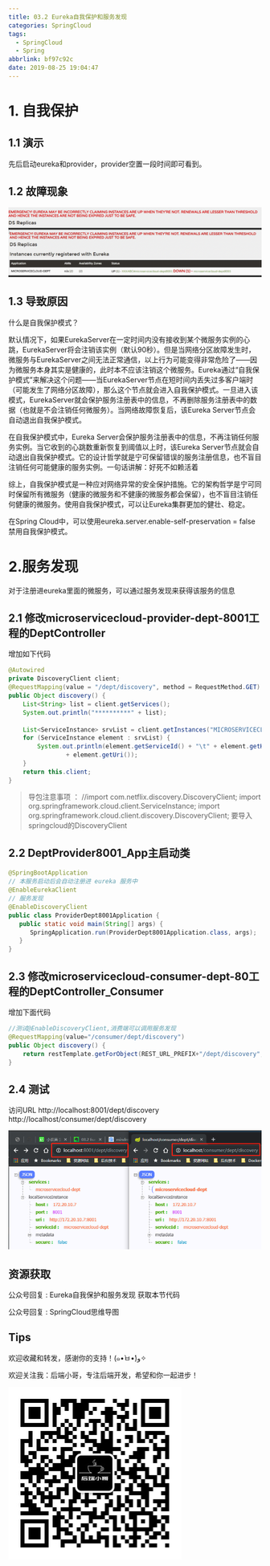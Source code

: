 ```yaml
---
title: 03.2 Eureka自我保护和服务发现
categories: SpringCloud
tags:
  - SpringCloud
  - Spring
abbrlink: bf97c92c
date: 2019-08-25 19:04:47
---
```


# 1. 自我保护
## 1.1 演示
先后启动eureka和provider，provider空置一段时间即可看到。

<!--more-->

## 1.2 故障现象

![](https://raw.githubusercontent.com/lujiahao0708/PicRepo/master/blogPic/SpringCloud/%E5%B0%9A%E7%A1%85%E8%B0%B7-SpringCloud%E6%95%99%E7%A8%8B/03.2%20Eureka%E8%87%AA%E6%88%91%E4%BF%9D%E6%8A%A4%E5%92%8C%E6%9C%8D%E5%8A%A1%E5%8F%91%E7%8E%B0/1.png)

## 1.3 导致原因
什么是自我保护模式？
 
默认情况下，如果EurekaServer在一定时间内没有接收到某个微服务实例的心跳，EurekaServer将会注销该实例（默认90秒）。但是当网络分区故障发生时，微服务与EurekaServer之间无法正常通信，以上行为可能变得非常危险了——因为微服务本身其实是健康的，此时本不应该注销这个微服务。Eureka通过“自我保护模式”来解决这个问题——当EurekaServer节点在短时间内丢失过多客户端时（可能发生了网络分区故障），那么这个节点就会进入自我保护模式。一旦进入该模式，EurekaServer就会保护服务注册表中的信息，不再删除服务注册表中的数据（也就是不会注销任何微服务）。当网络故障恢复后，该Eureka Server节点会自动退出自我保护模式。
 
在自我保护模式中，Eureka Server会保护服务注册表中的信息，不再注销任何服务实例。当它收到的心跳数重新恢复到阈值以上时，该Eureka Server节点就会自动退出自我保护模式。它的设计哲学就是宁可保留错误的服务注册信息，也不盲目注销任何可能健康的服务实例。一句话讲解：好死不如赖活着
 
综上，自我保护模式是一种应对网络异常的安全保护措施。它的架构哲学是宁可同时保留所有微服务（健康的微服务和不健康的微服务都会保留），也不盲目注销任何健康的微服务。使用自我保护模式，可以让Eureka集群更加的健壮、稳定。
 
在Spring Cloud中，可以使用eureka.server.enable-self-preservation = false 禁用自我保护模式。

# 2.服务发现
对于注册进eureka里面的微服务，可以通过服务发现来获得该服务的信息

## 2.1 修改microservicecloud-provider-dept-8001工程的DeptController
增加如下代码
```java
@Autowired
private DiscoveryClient client;
@RequestMapping(value = "/dept/discovery", method = RequestMethod.GET)
public Object discovery() {
    List<String> list = client.getServices();
    System.out.println("**********" + list);

    List<ServiceInstance> srvList = client.getInstances("MICROSERVICECLOUD-DEPT");
    for (ServiceInstance element : srvList) {
        System.out.println(element.getServiceId() + "\t" + element.getHost() + "\t" + element.getPort() + "\t"
                + element.getUri());
    }
    return this.client;
}
```
> 导包注意事项 ：
//import com.netflix.discovery.DiscoveryClient;
import org.springframework.cloud.client.ServiceInstance;
import org.springframework.cloud.client.discovery.DiscoveryClient;
要导入springcloud的DiscoveryClient


## 2.2 DeptProvider8001_App主启动类
```java
@SpringBootApplication
// 本服务启动后会自动注册进 eureka 服务中
@EnableEurekaClient
// 服务发现
@EnableDiscoveryClient
public class ProviderDept8001Application {
   public static void main(String[] args) {
      SpringApplication.run(ProviderDept8001Application.class, args);
   }
}
```
## 2.3 修改microservicecloud-consumer-dept-80工程的DeptController_Consumer
增加下面代码
```java
//测试@EnableDiscoveryClient,消费端可以调用服务发现
@RequestMapping(value="/consumer/dept/discovery")
public Object discovery() {
    return restTemplate.getForObject(REST_URL_PREFIX+"/dept/discovery", Object.class);
}
```

## 2.4 测试
访问URL
http://localhost:8001/dept/discovery
http://localhost/consumer/dept/discovery

![](https://raw.githubusercontent.com/lujiahao0708/PicRepo/master/blogPic/SpringCloud/%E5%B0%9A%E7%A1%85%E8%B0%B7-SpringCloud%E6%95%99%E7%A8%8B/03.2%20Eureka%E8%87%AA%E6%88%91%E4%BF%9D%E6%8A%A4%E5%92%8C%E6%9C%8D%E5%8A%A1%E5%8F%91%E7%8E%B0/2.png)

## 资源获取
公众号回复 : Eureka自我保护和服务发现 获取本节代码

公众号回复 : SpringCloud思维导图

## Tips
欢迎收藏和转发，感谢你的支持！(๑•̀ㅂ•́)و✧ 

欢迎关注我：后端小哥，专注后端开发，希望和你一起进步！

![](https://raw.githubusercontent.com/lujiahao0708/PicRepo/master/%E5%85%AC%E4%BC%97%E5%8F%B7%E4%BA%8C%E7%BB%B4%E7%A0%81.jpg)

